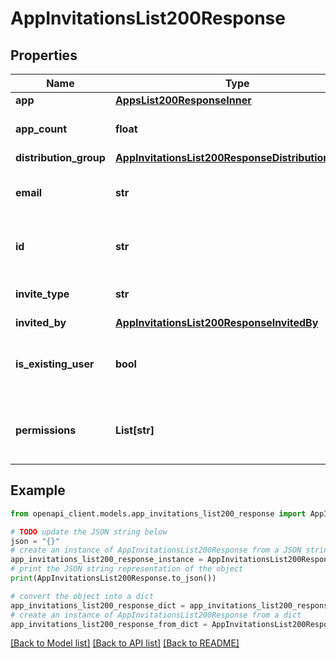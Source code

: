 # AppInvitationsList200Response


## Properties

Name | Type | Description | Notes
------------ | ------------- | ------------- | -------------
**app** | [**AppsList200ResponseInner**](AppsList200ResponseInner.md) |  | 
**app_count** | **float** | The number of apps in the group | [optional] 
**distribution_group** | [**AppInvitationsList200ResponseDistributionGroup**](AppInvitationsList200ResponseDistributionGroup.md) |  | [optional] 
**email** | **str** | The email address of the invited user | 
**id** | **str** | The unique ID (UUID) of the invitation | 
**invite_type** | **str** | The invitation type | 
**invited_by** | [**AppInvitationsList200ResponseInvitedBy**](AppInvitationsList200ResponseInvitedBy.md) |  | 
**is_existing_user** | **bool** | Indicates whether the invited user already exists | 
**permissions** | **List[str]** | The permissions the user has for the app | [optional] 

## Example

```python
from openapi_client.models.app_invitations_list200_response import AppInvitationsList200Response

# TODO update the JSON string below
json = "{}"
# create an instance of AppInvitationsList200Response from a JSON string
app_invitations_list200_response_instance = AppInvitationsList200Response.from_json(json)
# print the JSON string representation of the object
print(AppInvitationsList200Response.to_json())

# convert the object into a dict
app_invitations_list200_response_dict = app_invitations_list200_response_instance.to_dict()
# create an instance of AppInvitationsList200Response from a dict
app_invitations_list200_response_from_dict = AppInvitationsList200Response.from_dict(app_invitations_list200_response_dict)
```
[[Back to Model list]](../README.md#documentation-for-models) [[Back to API list]](../README.md#documentation-for-api-endpoints) [[Back to README]](../README.md)



